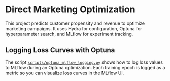 # Direct Marketing Optimization

This project predicts customer propensity and revenue to optimize marketing campaigns. It uses Hydra for configuration, Optuna for hyperparameter search, and MLflow for experiment tracking.

## Logging Loss Curves with Optuna

The script [`scripts/optuna_mlflow_logging.py`](scripts/optuna_mlflow_logging.py) shows how to log loss values to MLflow during an Optuna optimization. Each training epoch is logged as a metric so you can visualize loss curves in the MLflow UI.
